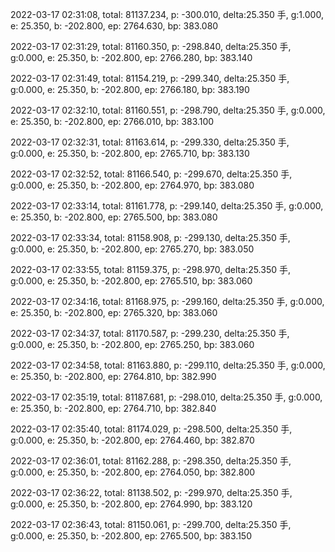 2022-03-17 02:31:08, total: 81137.234, p: -300.010, delta:25.350 手, g:1.000, e: 25.350, b: -202.800, ep: 2764.630, bp: 383.080

2022-03-17 02:31:29, total: 81160.350, p: -298.840, delta:25.350 手, g:0.000, e: 25.350, b: -202.800, ep: 2766.280, bp: 383.140

2022-03-17 02:31:49, total: 81154.219, p: -299.340, delta:25.350 手, g:0.000, e: 25.350, b: -202.800, ep: 2766.180, bp: 383.190

2022-03-17 02:32:10, total: 81160.551, p: -298.790, delta:25.350 手, g:0.000, e: 25.350, b: -202.800, ep: 2766.010, bp: 383.100

2022-03-17 02:32:31, total: 81163.614, p: -299.330, delta:25.350 手, g:0.000, e: 25.350, b: -202.800, ep: 2765.710, bp: 383.130

2022-03-17 02:32:52, total: 81166.540, p: -299.670, delta:25.350 手, g:0.000, e: 25.350, b: -202.800, ep: 2764.970, bp: 383.080

2022-03-17 02:33:14, total: 81161.778, p: -299.140, delta:25.350 手, g:0.000, e: 25.350, b: -202.800, ep: 2765.500, bp: 383.080

2022-03-17 02:33:34, total: 81158.908, p: -299.130, delta:25.350 手, g:0.000, e: 25.350, b: -202.800, ep: 2765.270, bp: 383.050

2022-03-17 02:33:55, total: 81159.375, p: -298.970, delta:25.350 手, g:0.000, e: 25.350, b: -202.800, ep: 2765.510, bp: 383.060

2022-03-17 02:34:16, total: 81168.975, p: -299.160, delta:25.350 手, g:0.000, e: 25.350, b: -202.800, ep: 2765.320, bp: 383.060

2022-03-17 02:34:37, total: 81170.587, p: -299.230, delta:25.350 手, g:0.000, e: 25.350, b: -202.800, ep: 2765.250, bp: 383.060

2022-03-17 02:34:58, total: 81163.880, p: -299.110, delta:25.350 手, g:0.000, e: 25.350, b: -202.800, ep: 2764.810, bp: 382.990

2022-03-17 02:35:19, total: 81187.681, p: -298.010, delta:25.350 手, g:0.000, e: 25.350, b: -202.800, ep: 2764.710, bp: 382.840

2022-03-17 02:35:40, total: 81174.029, p: -298.500, delta:25.350 手, g:0.000, e: 25.350, b: -202.800, ep: 2764.460, bp: 382.870

2022-03-17 02:36:01, total: 81162.288, p: -298.350, delta:25.350 手, g:0.000, e: 25.350, b: -202.800, ep: 2764.050, bp: 382.800

2022-03-17 02:36:22, total: 81138.502, p: -299.970, delta:25.350 手, g:0.000, e: 25.350, b: -202.800, ep: 2764.990, bp: 383.120

2022-03-17 02:36:43, total: 81150.061, p: -299.700, delta:25.350 手, g:0.000, e: 25.350, b: -202.800, ep: 2765.500, bp: 383.150